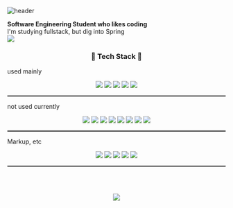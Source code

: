 ![header](https://capsule-render.vercel.app/api?type=waving&color=auto&height=300&section=header&text=kwon770&fontSize=90&animation=fadeIn&fontAlignY=38&desc=fullstack%20developer&descAlignY=51&descAlign=62)

<div text-align="center"><b>Software Engineering Student who likes coding</b></div>
<div text-align="center">I'm studying fullstack, but dig into Spring</div>
<div text-align="center"><link href="https://www.notion.so/sckwon770/My-Code-Wiki-d842bed9b8ac49d793c91c03e9f4418b"><img src="https://img.shields.io/badge/🗂Blog-My_CodeWiki-red?style=for-the-badge" /></link></div>

<h3 align="center"><b>🤖 Tech Stack 🤖</b></h3>
<div text-align="center">used mainly</div>
<p align="center">
<img src="https://img.shields.io/badge/-C%2B%2B11-00599C?style=flat-square&t&logo=C%2B%2B&logoColor=FFFFFF"/> <img src="https://img.shields.io/badge/-Java8-e74c3c?style=flat-square&t&logo=Java&logoColor=FFFFFF"/> <img src="https://img.shields.io/badge/-SpringBoot-55efc4?style=flat-square&t&logo=Spring&logoColor=FFFFFF" /> <img src="https://img.shields.io/badge/-JavaScriptES6-F7DF1E?style=flat-square&t&logo=JavaScript&logoColor=FFFFFF" /> <img src="https://img.shields.io/badge/-React-74b9ff?style=flat-square&t&logo=React&logoColor=FFFFFF" />
</p>

<hr style="border:1px solid gray"> </hr>

<div text-align="center">not used currently</div>    
<p align="center">
<img src="https://img.shields.io/badge/-C-A8B9CC?style=flat-square&t&logo=C&logoColor=FFFFFF" /> <img src="https://img.shields.io/badge/-C%237.2-9b59b6?style=flat-square&t&logo=C-Sharp&logoColor=FFFFFF" /> <img src="https://img.shields.io/badge/-DotNet-5C2D91?style=flat-square&t&logo=.Net&logoColor=FFFFFF" /> <img src="https://img.shields.io/badge/-Python3-3776AB?style=flat-square&t&logo=Python&logoColor=FFFFFF" /> <img src="https://img.shields.io/badge/-Kotlin-e67e22?style=flat-square&t&logo=Kotlin&logoColor=FFFFFF"/> <img src="https://img.shields.io/badge/-Typescript-00599C?style=flat-square&t&logo=Typescript&logoColor=FFFFFF" /> <img src="https://img.shields.io/badge/-GraphQL-E10098?style=flat-square&t&logo=GraphQL&logoColor=FFFFFF" /> <img src="https://img.shields.io/badge/-NodeJs-339933?style=flat-square&t&logo=node.js&logoColor=FFFFFF" />
</p>

<hr style="border:1px solid gray"> </hr>

<div text-align="center">Markup, etc</div>
<p align="center">
<img src="https://img.shields.io/badge/-HTML5-E34F26?style=flat-square&t&logo=HTML5&logoColor=FFFFFF" /> <img src="https://img.shields.io/badge/-CSS3-1572B6?style=flat-square&t&logo=CSS3&logoColor=FFFFFF" /> <img src="https://img.shields.io/badge/-Styled--Components-DB7093?style=flat-square&t&logo=styled-components&logoColor=FFFFFF" /> <img src="https://img.shields.io/badge/-Markdown-000000?style=flat-square&t&logo=Markdown&logoColor=FFFFFF" /> <img src="https://img.shields.io/badge/-XML-000000?style=flat-square&t" />
</p>

<hr style="border:1px solid gray"> </hr>

<br/>
<br/>
<p align="center">
<img src="https://github-readme-stats.vercel.app/api?username=Kwon770&show_icons=true&theme=radical" />
</p>
